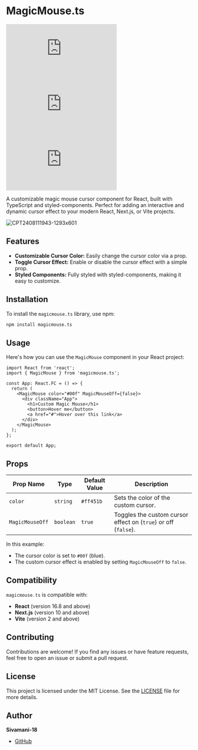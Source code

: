 # MagicMouse.ts

![npm](https://img.shields.io/npm/v/magicmouse.ts) ![license](https://img.shields.io/npm/l/magicmouse.ts) ![npm downloads](https://img.shields.io/npm/dw/magicmouse.ts)

A customizable magic mouse cursor component for React, built with TypeScript and styled-components. Perfect for adding an interactive and dynamic cursor effect to your modern React, Next.js, or Vite projects.

![CPT2408111943-1293x601](https://github.com/user-attachments/assets/3a9d795a-f850-4348-bab4-4d88b1167a5e)

## Features

- **Customizable Cursor Color:** Easily change the cursor color via a prop.
- **Toggle Cursor Effect:** Enable or disable the cursor effect with a simple prop.
- **Styled Components:** Fully styled with styled-components, making it easy to customize.

## Installation

To install the `magicmouse.ts` library, use npm:

```bash
npm install magicmouse.ts
```

## Usage

Here's how you can use the `MagicMouse` component in your React project:

```tsx
import React from 'react';
import { MagicMouse } from 'magicmouse.ts';

const App: React.FC = () => {
  return (
    <MagicMouse color="#00f" MagicMouseOff={false}>
      <div className="App">
        <h1>Custom Magic Mouse</h1>
        <button>Hover me</button>
        <a href="#">Hover over this link</a>
      </div>
    </MagicMouse>
  );
};

export default App;
```

## Props

| Prop Name       | Type      | Default Value | Description                                             |
| --------------- | --------- | ------------- | ------------------------------------------------------- |
| `color`         | `string`  | `#ff451b`     | Sets the color of the custom cursor.                    |
| `MagicMouseOff` | `boolean` | `true`        | Toggles the custom cursor effect on (`true`) or off (`false`). |



In this example:
- The cursor color is set to `#00f` (blue).
- The custom cursor effect is enabled by setting `MagicMouseOff` to `false`.

## Compatibility

`magicmouse.ts` is compatible with:

- **React** (version 16.8 and above)
- **Next.js** (version 10 and above)
- **Vite** (version 2 and above)

## Contributing

Contributions are welcome! If you find any issues or have feature requests, feel free to open an issue or submit a pull request.

## License

This project is licensed under the MIT License. See the [LICENSE](LICENSE) file for more details.

## Author

**Sivamani-18**

- [GitHub](https://github.com/Sivamani-18)
